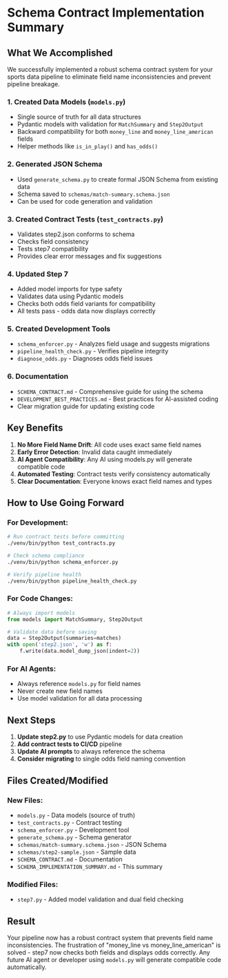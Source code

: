 # Schema Contract Implementation Summary

## What We Accomplished

We successfully implemented a robust schema contract system for your sports data pipeline to eliminate field name inconsistencies and prevent pipeline breakage.

### 1. Created Data Models (`models.py`)
- Single source of truth for all data structures
- Pydantic models with validation for `MatchSummary` and `Step2Output`
- Backward compatibility for both `money_line` and `money_line_american` fields
- Helper methods like `is_in_play()` and `has_odds()`

### 2. Generated JSON Schema
- Used `generate_schema.py` to create formal JSON Schema from existing data
- Schema saved to `schemas/match-summary.schema.json`
- Can be used for code generation and validation

### 3. Created Contract Tests (`test_contracts.py`)
- Validates step2.json conforms to schema
- Checks field consistency
- Tests step7 compatibility
- Provides clear error messages and fix suggestions

### 4. Updated Step 7
- Added model imports for type safety
- Validates data using Pydantic models
- Checks both odds field variants for compatibility
- All tests pass - odds data now displays correctly

### 5. Created Development Tools
- `schema_enforcer.py` - Analyzes field usage and suggests migrations
- `pipeline_health_check.py` - Verifies pipeline integrity
- `diagnose_odds.py` - Diagnoses odds field issues

### 6. Documentation
- `SCHEMA_CONTRACT.md` - Comprehensive guide for using the schema
- `DEVELOPMENT_BEST_PRACTICES.md` - Best practices for AI-assisted coding
- Clear migration guide for updating existing code

## Key Benefits

1. **No More Field Name Drift**: All code uses exact same field names
2. **Early Error Detection**: Invalid data caught immediately
3. **AI Agent Compatibility**: Any AI using models.py will generate compatible code
4. **Automated Testing**: Contract tests verify consistency automatically
5. **Clear Documentation**: Everyone knows exact field names and types

## How to Use Going Forward

### For Development:
```bash
# Run contract tests before committing
./venv/bin/python test_contracts.py

# Check schema compliance
./venv/bin/python schema_enforcer.py

# Verify pipeline health
./venv/bin/python pipeline_health_check.py
```

### For Code Changes:
```python
# Always import models
from models import MatchSummary, Step2Output

# Validate data before saving
data = Step2Output(summaries=matches)
with open('step2.json', 'w') as f:
    f.write(data.model_dump_json(indent=2))
```

### For AI Agents:
- Always reference `models.py` for field names
- Never create new field names
- Use model validation for all data processing

## Next Steps

1. **Update step2.py** to use Pydantic models for data creation
2. **Add contract tests to CI/CD** pipeline
3. **Update AI prompts** to always reference the schema
4. **Consider migrating** to single odds field naming convention

## Files Created/Modified

### New Files:
- `models.py` - Data models (source of truth)
- `test_contracts.py` - Contract testing
- `schema_enforcer.py` - Development tool
- `generate_schema.py` - Schema generator
- `schemas/match-summary.schema.json` - JSON Schema
- `schemas/step2-sample.json` - Sample data
- `SCHEMA_CONTRACT.md` - Documentation
- `SCHEMA_IMPLEMENTATION_SUMMARY.md` - This summary

### Modified Files:
- `step7.py` - Added model validation and dual field checking

## Result

Your pipeline now has a robust contract system that prevents field name inconsistencies. The frustration of "money_line vs money_line_american" is solved - step7 now checks both fields and displays odds correctly. Any future AI agent or developer using `models.py` will generate compatible code automatically.
